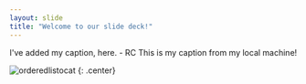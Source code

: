 ```yaml
---
layout: slide
title: "Welcome to our slide deck!"
---
```


I've added my caption, here.  - RC
This is my caption from my local machine!

![orderedlistocat](https://octodex.github.com/images/oktobercat.png)
{: .center}

